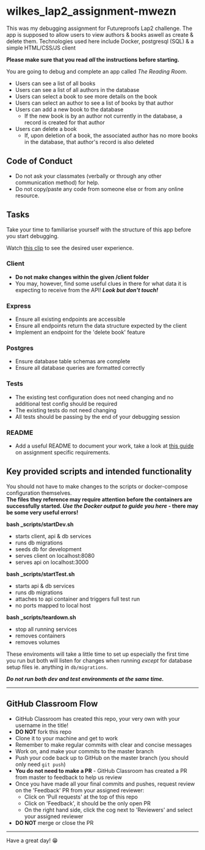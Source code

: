 # wilkes_lap2_assignment-mwezn

This was my debugging assignment for Futureproofs Lap2 challenge.
The app is supposed to allow users to view authors & books aswell as create & delete them.
Technologies used here include Docker, postgresql (SQL) & a simple HTML/CSS/JS client

**Please make sure that you read *all* the instructions before starting.**

You are going to debug and complete an app called *The Reading Room*.
- Users can see a list of all books 
- Users can see a list of all authors in the database
- Users can select a book to see more details on the book
- Users can select an author to see a list of books by that author
- Users can add a new book to the database
    - If the new book is by an author not currently in the database, a record is created for that author
- Users can delete a book
    - If, upon deletion of a book, the associated author has no more books in the database, that author's record is also deleted


## Code of Conduct
- Do not ask your classmates (verbally or through any other communication method) for help.
- Do not copy/paste any code from someone else or from any online resource.


## Tasks
Take your time to familiarise yourself with the structure of this app before you start debugging. 

Watch [this clip](https://youtu.be/fq53QtF-5MU) to see the desired user experience.

### Client
- **Do not make changes within the given /client folder** 
- You may, however, find some useful clues in there for what data it is expecting to receive from the API! ***Look but don't touch!***

### Express
- Ensure all existing endpoints are accessible
- Ensure all endpoints return the data structure expected by the client
- Implement an endpoint for the 'delete book' feature

### Postgres
- Ensure database table schemas are complete
- Ensure all database queries are formatted correctly

### Tests
- The existing test configuration does not need changing and no additional test config should be required
- The existing tests do not need changing
- All tests should be passing by the end of your debugging session

### README
- Add a useful README to document your work, take a look at [this guide](https://gist.github.com/getfutureproof-admin/dfe45adba508f931bf83d144cbbf6bbe) on assignment specific requirements.


## Key provided scripts and intended functionality
You should not have to make changes to the scripts or docker-compose configuration themselves. \
**The files they reference may require attention before the containers are successfully started. *Use the Docker output to guide you here* - there may be some very useful errors!**

**bash _scripts/startDev.sh**
- starts client, api & db services
- runs db migrations
- seeds db for development
- serves client on localhost:8080
- serves api on localhost:3000

**bash _scripts/startTest.sh**
- starts api & db services
- runs db migrations
- attaches to api container and triggers full test run
- no ports mapped to local host

**bash _scripts/teardown.sh**
- stop all running services
- removes containers
- removes volumes

These enviroments will take a little time to set up especially the first time you run but both will listen for changes when running *except* for database setup files ie. anything in `db/migrations`. 

***Do not run both dev and test environments at the same time.***

***

## GitHub Classroom Flow
- GitHub Classroom has created this repo, your very own with your username in the title! 
- **DO NOT** fork this repo
- Clone it to your machine and get to work
- Remember to make regular commits with clear and concise messages
- Work on, and make your commits to the master branch
- Push your code back up to GitHub on the master branch (you should only need `git push`)
- **You do not need to make a PR** - GitHub Classroom has created a PR from master to feedback to help us review
- Once you have made all your final commits and pushes, request review on the 'Feedback' PR from your assigned reviewer:
  + Click on 'Pull requests' at the top of this repo
  + Click on 'Feedback', it should be the only open PR
  + On the right hand side, click the cog next to 'Reviewers' and select your assigned reviewer
- **DO NOT** merge or close the PR

***

Have a great day! 😁
